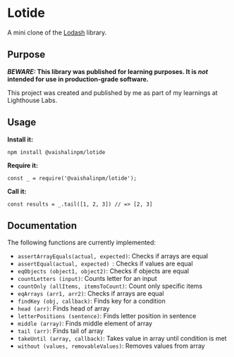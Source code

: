 # Lotide

A mini clone of the [Lodash](https://lodash.com) library.

## Purpose

**_BEWARE:_ This library was published for learning purposes. It is _not_ intended for use in production-grade software.**

This project was created and published by me as part of my learnings at Lighthouse Labs. 

## Usage

**Install it:**

`npm install @vaishalinpm/lotide`

**Require it:**

`const _ = require('@vaishalinpm/lotide');`

**Call it:**

`const results = _.tail([1, 2, 3]) // => [2, 3]`

## Documentation

The following functions are currently implemented:

* `assertArrayEquals(actual, expected)`: Checks if arrays are equal
* `assertEqual(actual, expected) `: Checks if values are equal
* `eqObjects (object1, object2)`: Checks if objects are equal
* `countLetters (input)`: Counts letter for an input
* `countOnly (allItems, itemsToCount)`: Count only specific items
* `eqArrays (arr1, arr2)`: Checks if arrays are equal
* `findKey (obj, callback)`: Finds key for a condition
* `head (arr)`: Finds head of array
* `letterPositions (sentence)`: Finds letter position in sentence
* `middle (array)`: Finds middle element of array
* `tail (arr)`: Finds tail of array
* `takeUntil (array, callback)`: Takes value in array until condition is met
* `without (values, removableValues)`: Removes values from array

